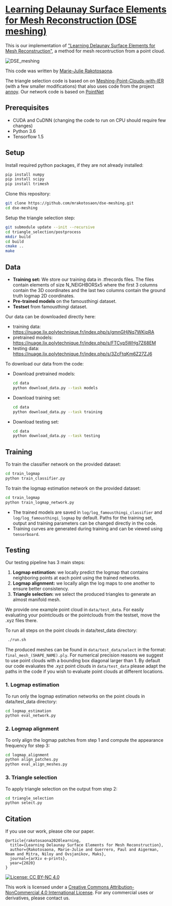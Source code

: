 # [Learning Delaunay Surface Elements for Mesh Reconstruction (DSE meshing)](http://www.lix.polytechnique.fr/Labo/Marie-Julie.RAKOTOSAONA/dse_meshing.html)
This is our implementation of ["Learning Delaunay Surface Elements for Mesh Reconstruction"](https://arxiv.org/abs/2012.01203), a method for mesh recontruction from a point cloud.


![DSE_meshing](img/dse_meshing_teaser.png "DSE meshing")


This code was written by [Marie-Julie Rakotosaona](http://www.lix.polytechnique.fr/Labo/Marie-Julie.RAKOTOSAONA/).

The triangle selection code is based on  on [Meshing-Point-Clouds-with-IER](https://github.com/Colin97/Point2Mesh) (with a few smaller modifications) that also uses code from the project [annoy](https://github.com/spotify/annoy). Our network code is based on [PointNet](https://github.com/charlesq34/pointnet)

## Prerequisites
* CUDA and CuDNN (changing the code to run on CPU should require few changes)
* Python 3.6
* Tensorflow 1.5

## Setup
Install required python packages, if they are not already installed:
``` bash
pip install numpy
pip install scipy
pip install trimesh
```


Clone this repository:
``` bash
git clone https://github.com/mrakotosaon/dse-meshing.git
cd dse-meshing
```

Setup the triangle selection step:
``` bash
git submodule update --init --recursive
cd triangle_selection/postprocess
mkdir build
cd build
cmake ..
make
```



 ## Data


- **Training set:** We store our training data in .tfrecords files. The files contain elements of size N_NEIGHBORSx5 where the first 3 columns contain the 3D coordinates and the last two columns contain the ground truth logmap 2D coordinates.
- **Pre-trained models** on the famousthingi dataset.
- **Testset** from famousthingi dataset.


Our data can be downloaded directly here:
- training data: https://nuage.lix.polytechnique.fr/index.php/s/gmnGHjNq7WKipRA
- pretrained models: https://nuage.lix.polytechnique.fr/index.php/s/FTCyp5WHg7Z68EM
- testing data: https://nuage.lix.polytechnique.fr/index.php/s/3ZcFtqKm6Z27ZJ6

To download our data from the code:
- Download pretrained models:
  ``` bash
  cd data
  python download_data.py --task models
  ```

- Download training set:
  ``` bash
  cd data
  python download_data.py --task training
  ```

- Download testing set:
  ``` bash
  cd data
  python download_data.py --task testing
  ```

## Training
To train the classifier network on the provided dataset:
``` bash
cd train_logmap
python train_classifier.py
```

To train the logmap estimation network on the provided dataset:
``` bash
cd train_logmap
python train_logmap_network.py
```

- The trained models are saved in `log/log_famousthingi_classifier` and `log/log_famousthingi_logmap` by default. Paths for the training set, output and training parameters can be changed directly in the code.
- Training curves are generated during training and can be viewed using `tensorboard`.



## Testing
Our testing pipeline has 3 main steps:
1.  **Logmap estimation:** we locally predict the logmap that contains neighboring points at each point using the trained networks.
2. **Logmap alignment:** we locally align the log maps to one another to ensure better consistency.
3. **Triangle selection:** we select the produced triangles to generate an almost manifold mesh.

We provide one example point cloud in `data/test_data`. For easily evaluating your pointclouds or the pointclouds from the testset, move the .xyz files there.

To run all steps on the point clouds in data/test_data directory:
``` bash
 ./run.sh
```
The produced meshes can be found in `data/test_data/select` in the format: `final_mesh_(SHAPE_NAME).ply`. For numerical precision reasons we suggest to use point clouds with a bounding box diagonal larger than 1. By default our code evaluates the .xyz point clouds in `data/test_data` please adapt the paths in the code if you wish to evaluate  point clouds at different locations.
### 1. Logmap estimation

To run only the logmap estimation networks on the point clouds in data/test_data directory:
``` bash
cd logmap_estimation
python eval_network.py
```

### 2. Logmap alignment

To only align the logmap patches from step 1 and compute the appearance frequency for step 3:
``` bash
cd logmap_alignment
python align_patches.py
python eval_align_meshes.py
```

### 3. Triangle selection

To apply triangle selection on the output from step 2:
``` bash
cd triangle_selection
python select.py
```


## Citation
If you use our work, please cite our paper.
```
@article{rakotosaona2020learning,
  title={Learning Delaunay Surface Elements for Mesh Reconstruction},
  author={Rakotosaona, Marie-Julie and Guerrero, Paul and Aigerman, Noam and Mitra, Niloy and Ovsjanikov, Maks},
  journal={arXiv e-prints},
  year={2020}
}
```

[![License: CC BY-NC 4.0](https://img.shields.io/badge/License-CC%20BY--NC%204.0-lightgrey.svg)](https://creativecommons.org/licenses/by-nc/4.0/)

This work is licensed under a [Creative Commons Attribution-NonCommercial 4.0 International License](http://creativecommons.org/licenses/by-nc/4.0/). For any commercial uses or derivatives, please contact us.
